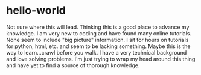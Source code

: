 # hello-world
Not sure where this will lead. Thinking this is a good place to advance my knowledge. 
I am very new to coding and have found many online tutorials. None seem to include "big picture" information. I sit for hours
on tutorials for python, html, etc. and seem to be lacking something. Maybe this is the way to learn...crawl before you walk. 
I have a very technical background and love solving problems. I'm just trying to wrap my head around this thing and have yet to find
a source of thorough knowledge. 
